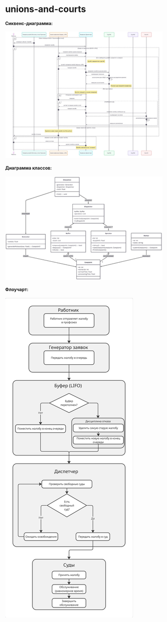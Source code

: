 # unions-and-courts

#### Сиквенс-диаграмма:
![Image alt](https://github.com/SlivkaSadovka/unions-and-courts/blob/main/sequence.jpg)

#### Диаграмма классов:
![Image alt](https://github.com/SlivkaSadovka/unions-and-courts/blob/main/class.jpg)

#### Флоучарт:
![Image alt](https://github.com/SlivkaSadovka/unions-and-courts/blob/main/flowchart.jpg)
